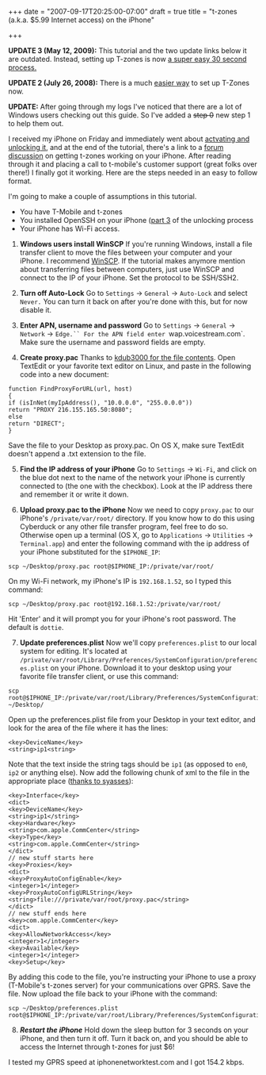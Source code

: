 +++
date = "2007-09-17T20:25:00-07:00"
draft = true
title = "t-zones (a.k.a. $5.99 Internet access) on the iPhone"

+++

**UPDATE 3 (May 12, 2009):** This tutorial and the two update links below it are outdated. Instead, setting up T-zones is now [a super easy 30 second process.](../11)

**UPDATE 2 (July 26, 2008):** There is a much [easier way](../5) to set up T-Zones now.

**UPDATE:** After going through my logs I've noticed that there are a lot of Windows users checking out this guide. So I've added a ~~step 0~~ new step 1 to help them out.

I received my iPhone on Friday and immediately went about [actvating and unlocking it](http://modmyiphone.com/wiki/index.php/IPhone_unlock_OS_X_Part_1), and at the end of the tutorial, there's a link to a [forum discussion](http://www.hackint0sh.org/forum/showthread.php?t=6365) on getting t-zones working on your iPhone. After reading through it and placing a call to t-mobile's customer support (great folks over there!) I finally got it working. Here are the steps needed in an easy to follow format.

I'm going to make a couple of assumptions in this tutorial.

* You have T-Mobile and t-zones
* You installed OpenSSH on your iPhone ([part 3](http://modmyiphone.com/wiki/index.php/IPhone_unlock_OS_X_Part_3) of the unlocking process
* Your iPhone has Wi-Fi access.


1. **Windows users install WinSCP** If you're running Windows, install a file transfer client to move the files between your computer and your iPhone. I recommend [WinSCP](http://www.winscp.net/). If the tutorial makes anymore mention about transferring files between computers, just use WinSCP and connect to the IP of your iPhone. Set the protocol to be SSH/SSH2.

2. **Turn off Auto-Lock** Go to `Settings` -> `General` -> `Auto-Lock` and select `Never.` You can turn it back on after you're done with this, but for now disable it.

3. **Enter APN, username and password** Go to `Settings` -> `General` -> `Network` -> `Edge.`` For the APN field enter `wap.voicestream.com`. Make sure the username and password fields are empty.

4. **Create proxy.pac** Thanks to [kdub3000 for the file contents](http://www.hackint0sh.org/forum/showthread.php?s=08de956de275c736532483549f6aed5e&t=6365&page=2). Open TextEdit or your favorite text editor on Linux, and paste in the following code into a new document:
```
function FindProxyForURL(url, host)
{
if (isInNet(myIpAddress(), "10.0.0.0", "255.0.0.0"))
return "PROXY 216.155.165.50:8080";
else
return "DIRECT";
}
```
Save the file to your Desktop as proxy.pac. On OS X, make sure TextEdit doesn't append a .txt extension to the file.

5. **Find the IP address of your iPhone** Go to `Settings` -> `Wi-Fi`, and click on the blue dot next to the name of the network your iPhone is currently connected to (the one with the checkbox). Look at the IP address there and remember it or write it down.

6. **Upload proxy.pac to the iPhone** Now we need to copy `proxy.pac` to our iPhone's `/private/var/root/` directory. If you know how to do this using Cyberduck or any other file transfer program, feel free to do so. Otherwise open up a terminal (OS X, go to `Applications` -> `Utilities` -> `Terminal.app`) and enter the following command with the ip address of your iPhone substituted for the `$IPHONE_IP`:
```
scp ~/Desktop/proxy.pac root@$IPHONE_IP:/private/var/root/
```
On my Wi-Fi network, my iPhone's IP is `192.168.1.52`, so I typed this command:
```
scp ~/Desktop/proxy.pac root@192.168.1.52:/private/var/root/
```
Hit 'Enter' and it will prompt you for your iPhone's root password. The default is `dottie`.

7. **Update preferences.plist** Now we'll copy `preferences.plist` to our local system for editing. It's located at `/private/var/root/Library/Preferences/SystemConfiguration/preferences.plist` on your iPhone. Download it to your desktop using your favorite file transfer client, or use this command:
```
scp root@$IPHONE_IP:/private/var/root/Library/Preferences/SystemConfiguration/preferences.plist ~/Desktop/
```
Open up the preferences.plist file from your Desktop in your text editor, and look for the area of the file where it has the lines:
```
<key>DeviceName</key>
<string>ip1<string>
```
Note that the text inside the string tags should be `ip1` (as opposed to `en0`, `ip2` or anything else). Now add the following chunk of xml to the file in the appropriate place ([thanks to syasses](http://www.hackint0sh.org/forum/showthread.php?t=6365)):
```
<key>Interface</key>
<dict>
<key>DeviceName</key>
<string>ip1</string>
<key>Hardware</key>
<string>com.apple.CommCenter</string>
<key>Type</key>
<string>com.apple.CommCenter</string>
</dict>
// new stuff starts here
<key>Proxies</key>
<dict>
<key>ProxyAutoConfigEnable</key>
<integer>1</integer>
<key>ProxyAutoConfigURLString</key>
<string>file:///private/var/root/proxy.pac</string>
</dict>
// new stuff ends here
<key>com.apple.CommCenter</key>
<dict>
<key>AllowNetworkAccess</key>
<integer>1</integer>
<key>Available</key>
<integer>1</integer>
<key>Setup</key>
```
By adding this code to the file, you're instructing your iPhone to use a proxy (T-Mobile's t-zones server) for your communications over GPRS. Save the file.
Now upload the file back to your iPhone with the command:
```
scp ~/Desktop/preferences.plist root@$IPHONE_IP:/private/var/root/Library/Preferences/SystemConfiguration/
```
8. ***Restart the iPhone*** Hold down the sleep button for 3 seconds on your iPhone, and then turn it off. Turn it back on, and you should be able to access the Internet through t-zones for just $6!

I tested my GPRS speed at iphonenetworktest.com and I got 154.2 kbps.
